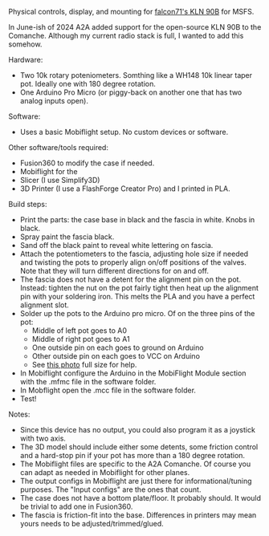 Physical controls, display, and mounting for [falcon71's KLN 90B](https://github.com/falcon71/kln90b) for MSFS.

In June-ish of 2024 A2A added support for the open-source KLN 90B to the Comanche. Although my current radio stack is full, I wanted to add this somehow.



Hardware:
- Two 10k rotary poteniometers. Somthing like a WH148 10k linear taper pot. Ideally one with 180 degree rotation.
- One Arduino Pro Micro (or piggy-back on another one that has two analog inputs open).

Software:
- Uses a basic Mobiflight setup. No custom devices or software.

Other software/tools required:
- Fusion360 to modify the case if needed.
- Mobiflight for the 
- Slicer (I use Simplify3D)
- 3D Printer (I use a FlashForge Creator Pro) and I printed in PLA.

Build steps:
- Print the parts: the case base in black and the fascia in white. Knobs in black.
- Spray paint the fascia black. 
- Sand off the black paint to reveal white lettering on fascia.
- Attach the potentiometers to the fascia, adjusting hole size if needed and twisting the pots to properly align on/off positions of the valves. Note that they will turn different directions for on and off. 
- The fascia does not have a detent for the alignment pin on the pot. Instead: tighten the nut on the pot fairly tight then heat up the alignment pin with your soldering iron. This melts the PLA and you have a perfect alignment slot.
- Solder up the pots to the Arduino pro micro. Of on the three pins of the pot:
    - Middle of left pot goes to A0
    - Middle of right pot goes to A1
    - One outside pin on each goes to ground on Arduino
    - Other outside pin on each goes to VCC on Arduino
    - See [this photo](ComancheFuel/Photos/IMG_1519.jpg) full size for help.
- In Mobiflight configure the Arduino in the MobiFlight Module section with the .mfmc file in the software folder.
- In Mobflight open the .mcc file in the software folder.
- Test!



Notes:
- Since this device has no output, you could also program it as a joystick with two axis. 
- The 3D model should include either some detents, some friction control and a hard-stop pin if your pot has more than a 180 degree rotation.
- The Mobiflight files are specific to the A2A Comanche. Of course you can adapt as needed in Mobiflight for other planes.
- The output configs in Mobiflight are just there for informational/tuning purposes. The "Input configs" are the ones that count.
- The case does not have a bottom plate/floor. It probably should. It would be trivial to add one in Fusion360.
- The fascia is friction-fit into the base. Differences in printers may mean yours needs to be adjusted/trimmed/glued.